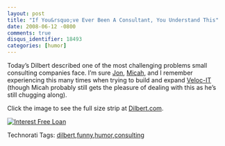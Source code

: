 ```yaml
---
layout: post
title: "If You&rsquo;ve Ever Been A Consultant, You Understand This"
date: 2008-06-12 -0800
comments: true
disqus_identifier: 18493
categories: [humor]
---
```

Today’s Dilbert described one of the most challenging problems small
consulting companies face. I’m sure
[Jon](http://weblogs.asp.net/jgalloway/ "Jon Galloway"),
[Micah](http://micahdylan.com/ "Micah Dylan"), and I remember
experiencing this many times when trying to build and expand
[Veloc-IT](http://veloc-it.com/ "My former company") (though Micah
probably still gets the pleasure of dealing with this as he’s still
chugging along).

Click the image to see the full size strip at
[Dilbert.com](http://www.dilbert.com/ "Dilbert Strip").

[![Interest Free
Loan](http://haacked.com/images/haacked_com/WindowsLiveWriter/IfYouveEverBeenAConsultantYouUnderstandT_853A/dilbert-consultant_3.gif "Interest Free Loan")](http://www.dilbert.com/2008-06-13/ "Life of a small consultant")

Technorati Tags:
[dilbert](http://technorati.com/tags/dilbert),[funny](http://technorati.com/tags/funny),[humor](http://technorati.com/tags/humor),[consulting](http://technorati.com/tags/consulting)

